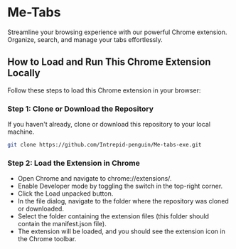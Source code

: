 # Me-Tabs
Streamline your browsing experience with our powerful Chrome extension. Organize, search, and manage your tabs effortlessly.

## How to Load and Run This Chrome Extension Locally

Follow these steps to load this Chrome extension in your browser:

### Step 1: Clone or Download the Repository

If you haven't already, clone or download this repository to your local machine.

```bash
git clone https://github.com/Intrepid-penguin/Me-tabs-exe.git
```

### Step 2: Load the Extension in Chrome

- Open Chrome and navigate to chrome://extensions/.
- Enable Developer mode by toggling the switch in the top-right corner.
- Click the Load unpacked button.
- In the file dialog, navigate to the folder where the repository was cloned or downloaded.
- Select the folder containing the extension files (this folder should contain the manifest.json file).
- The extension will be loaded, and you should see the extension icon in the Chrome toolbar.

